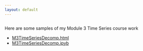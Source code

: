 ```yaml
---
layout: default
---
```


![]()

Here are some samples of my Module 3 Time Series course work

- [M3TimeSeriesDecomp.html](.M3TimeSeriesDecomp.html)
- [M3TimeSeriesDecomp.ipyb](.M3TimeSeriesDecomp.ipyb)


